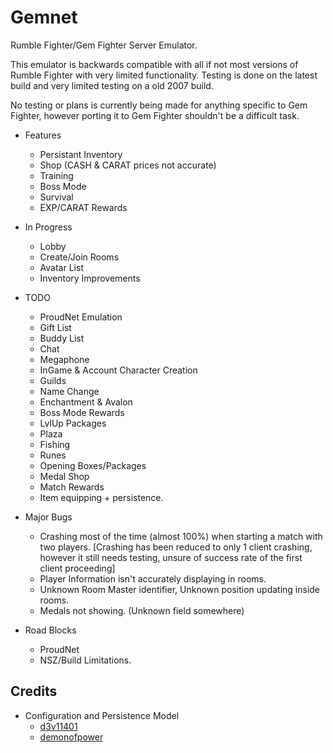 # Gemnet
Rumble Fighter/Gem Fighter Server Emulator.

This emulator is backwards compatible with all if not most versions of Rumble Fighter with very limited functionality.
Testing is done on the latest build and very limited testing on a old 2007 build.

No testing or plans is currently being made for anything specific to Gem Fighter, however porting it to Gem Fighter shouldn't be a difficult task.

- Features
    * Persistant Inventory
    * Shop (CASH & CARAT prices not accurate)
    * Training
    * Boss Mode
    * Survival
    * EXP/CARAT Rewards

- In Progress
    * Lobby
    * Create/Join Rooms
    * Avatar List
    * Inventory Improvements

- TODO
    * ProudNet Emulation
    * Gift List
    * Buddy List
    * Chat
    * Megaphone
    * InGame & Account Character Creation
    * Guilds
    * Name Change
    * Enchantment & Avalon
    * Boss Mode Rewards
    * LvlUp Packages
    * Plaza
    * Fishing
    * Runes
    * Opening Boxes/Packages
    * Medal Shop
    * Match Rewards
    * Item equipping + persistence.
 
- Major Bugs
    * Crashing most of the time (almost 100%) when starting a match with two players. [Crashing has been reduced to only 1 client crashing, however it still needs testing, unsure of success rate of the first client proceeding]
    * Player Information isn't accurately displaying in rooms.
    * Unknown Room Master identifier, Unknown position updating inside rooms.
    * Medals not showing. (Unknown field somewhere)
 
- Road Blocks
   * ProudNet
   * NSZ/Build Limitations.


## Credits
  - Configuration and Persistence Model
    * [d3v11401](https://github.com/d3v1l401)
    * [demonofpower](https://github.com/demonofpower)
